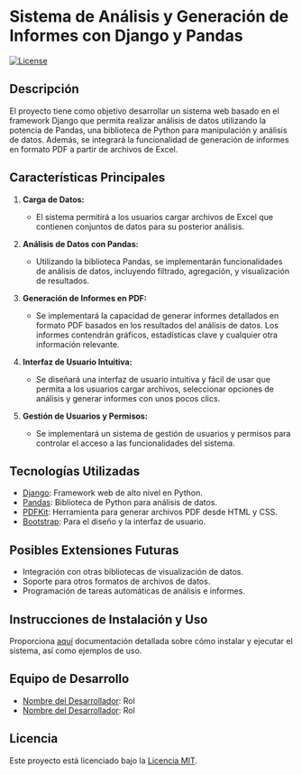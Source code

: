 # Sistema de Análisis y Generación de Informes con Django y Pandas

[![License](https://img.shields.io/badge/license-Apache-blue.svg)](LICENSE)

## Descripción

El proyecto tiene como objetivo desarrollar un sistema web basado en el framework Django que permita realizar análisis de datos utilizando la potencia de Pandas, una biblioteca de Python para manipulación y análisis de datos. Además, se integrará la funcionalidad de generación de informes en formato PDF a partir de archivos de Excel.

## Características Principales

1. **Carga de Datos:**
   - El sistema permitirá a los usuarios cargar archivos de Excel que contienen conjuntos de datos para su posterior análisis.

2. **Análisis de Datos con Pandas:**
   - Utilizando la biblioteca Pandas, se implementarán funcionalidades de análisis de datos, incluyendo filtrado, agregación, y visualización de resultados.

3. **Generación de Informes en PDF:**
   - Se implementará la capacidad de generar informes detallados en formato PDF basados en los resultados del análisis de datos. Los informes contendrán gráficos, estadísticas clave y cualquier otra información relevante.

4. **Interfaz de Usuario Intuitiva:**
   - Se diseñará una interfaz de usuario intuitiva y fácil de usar que permita a los usuarios cargar archivos, seleccionar opciones de análisis y generar informes con unos pocos clics.

5. **Gestión de Usuarios y Permisos:**
   - Se implementará un sistema de gestión de usuarios y permisos para controlar el acceso a las funcionalidades del sistema.

## Tecnologías Utilizadas

- [Django](https://www.djangoproject.com/): Framework web de alto nivel en Python.
- [Pandas](https://pandas.pydata.org/): Biblioteca de Python para análisis de datos.
- [PDFKit](https://pypi.org/project/pdfkit/): Herramienta para generar archivos PDF desde HTML y CSS.
- [Bootstrap](https://getbootstrap.com/): Para el diseño y la interfaz de usuario.

## Posibles Extensiones Futuras

- Integración con otras bibliotecas de visualización de datos.
- Soporte para otros formatos de archivos de datos.
- Programación de tareas automáticas de análisis e informes.

## Instrucciones de Instalación y Uso

Proporciona [aquí](docs/INSTALL.md) documentación detallada sobre cómo instalar y ejecutar el sistema, así como ejemplos de uso.

## Equipo de Desarrollo

- [Nombre del Desarrollador](https://github.com/usuario): Rol
- [Nombre del Desarrollador](https://github.com/usuario): Rol

## Licencia

Este proyecto está licenciado bajo la [Licencia MIT](LICENSE).
